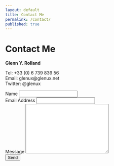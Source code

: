 ```yaml
---
layout: default
title: Contact Me
permalink: /contact/
published: true
---
```


<div id="contact">
  <h1 class="pageTitle">Contact Me</h1>
  <div class="contactContent">
    <p><b>Glenn Y. Rolland</b></p>
    <p>
    Tel: +33 (0) 6 739 839 56<br/>
    Email: glenux@glenux.net<br/>
    Twitter: @glenux</p>
  </div>
  <form action="//formspree.io/f/xnqljqnd" method="POST">
    <label for="name">Name</label>    
    <input type="text" id="name" name="name" class="full-width"><br>
    <label for="email">Email Address</label>
    <input type="email" id="email" name="_replyto" class="full-width"><br>
    <label for="message">Message</label>
    <textarea name="message" id="message" cols="30" rows="10" class="full-width"></textarea><br>
    <input type="submit" value="Send" class="button">
  </form>
</div>
